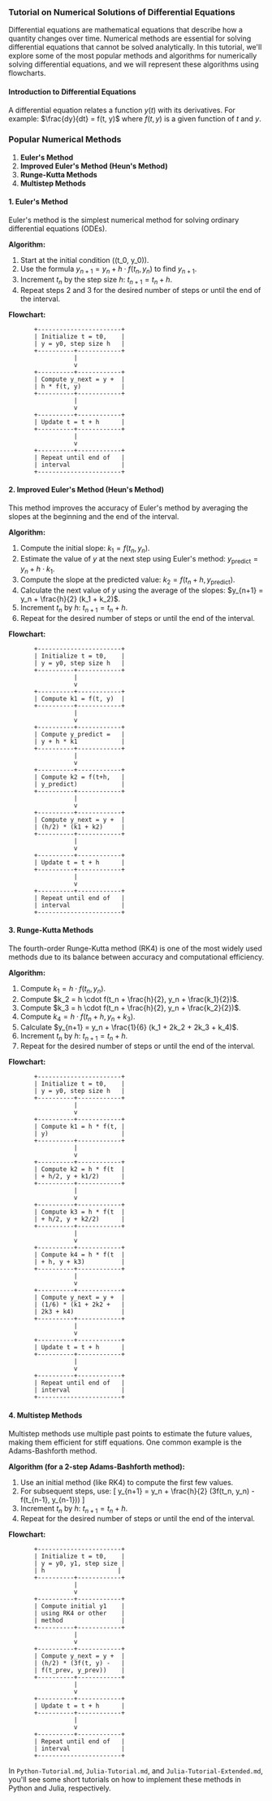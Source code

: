 ### Tutorial on Numerical Solutions of Differential Equations

Differential equations are mathematical equations that describe how a quantity changes over time. Numerical methods are essential for solving differential equations that cannot be solved analytically. In this tutorial, we'll explore some of the most popular methods and algorithms for numerically solving differential equations, and we will represent these algorithms using flowcharts.

#### Introduction to Differential Equations

A differential equation relates a function $y(t)$ with its derivatives. For example:
$\frac{dy}{dt} = f(t, y)$
where $f(t, y)$ is a given function of $t$ and $y$.

### Popular Numerical Methods

1. **Euler's Method**
2. **Improved Euler's Method (Heun's Method)**
3. **Runge-Kutta Methods**
4. **Multistep Methods**

#### 1. Euler's Method

Euler's method is the simplest numerical method for solving ordinary differential equations (ODEs).

**Algorithm:**
1. Start at the initial condition \((t_0, y_0)\).
2. Use the formula $y_{n+1} = y_n + h \cdot f(t_n, y_n)$ to find $y_{n+1}$.
3. Increment $t_n$ by the step size $h$: $t_{n+1} = t_n + h$.
4. Repeat steps 2 and 3 for the desired number of steps or until the end of the interval.

**Flowchart:**

```plaintext
       +-----------------------+
       | Initialize t = t0,    |
       | y = y0, step size h   |
       +----------+------------+
                  |
                  v
       +----------+------------+
       | Compute y_next = y +  |
       | h * f(t, y)           |
       +----------+------------+
                  |
                  v
       +----------+------------+
       | Update t = t + h      |
       +----------+------------+
                  |
                  v
       +----------+------------+
       | Repeat until end of   |
       | interval              |
       +-----------------------+
```

#### 2. Improved Euler's Method (Heun's Method)

This method improves the accuracy of Euler's method by averaging the slopes at the beginning and the end of the interval.

**Algorithm:**
1. Compute the initial slope: $k_1 = f(t_n, y_n)$.
2. Estimate the value of $y$ at the next step using Euler's method: $y_{\text{predict}} = y_n + h \cdot k_1$.
3. Compute the slope at the predicted value: $k_2 = f(t_n + h, y_{\text{predict}})$.
4. Calculate the next value of $y$ using the average of the slopes: $y_{n+1} = y_n + \frac{h}{2} (k_1 + k_2)$.
5. Increment $t_n$ by $h$: $t_{n+1} = t_n + h$.
6. Repeat for the desired number of steps or until the end of the interval.

**Flowchart:**

```plaintext
       +-----------------------+
       | Initialize t = t0,    |
       | y = y0, step size h   |
       +----------+------------+
                  |
                  v
       +----------+------------+
       | Compute k1 = f(t, y)  |
       +----------+------------+
                  |
                  v
       +----------+------------+
       | Compute y_predict =   |
       | y + h * k1            |
       +----------+------------+
                  |
                  v
       +----------+------------+
       | Compute k2 = f(t+h,   |
       | y_predict)            |
       +----------+------------+
                  |
                  v
       +----------+------------+
       | Compute y_next = y +  |
       | (h/2) * (k1 + k2)     |
       +----------+------------+
                  |
                  v
       +----------+------------+
       | Update t = t + h      |
       +----------+------------+
                  |
                  v
       +----------+------------+
       | Repeat until end of   |
       | interval              |
       +-----------------------+
```

#### 3. Runge-Kutta Methods

The fourth-order Runge-Kutta method (RK4) is one of the most widely used methods due to its balance between accuracy and computational efficiency.

**Algorithm:**
1. Compute $k_1 = h \cdot f(t_n, y_n)$.
2. Compute $k_2 = h \cdot f(t_n + \frac{h}{2}, y_n + \frac{k_1}{2})$.
3. Compute $k_3 = h \cdot f(t_n + \frac{h}{2}, y_n + \frac{k_2}{2})$.
4. Compute $k_4 = h \cdot f(t_n + h, y_n + k_3)$.
5. Calculate $y_{n+1} = y_n + \frac{1}{6} (k_1 + 2k_2 + 2k_3 + k_4)$.
6. Increment $t_n$ by $h$: $t_{n+1} = t_n + h$.
7. Repeat for the desired number of steps or until the end of the interval.

**Flowchart:**

```plaintext
       +-----------------------+
       | Initialize t = t0,    |
       | y = y0, step size h   |
       +----------+------------+
                  |
                  v
       +----------+------------+
       | Compute k1 = h * f(t, |
       | y)                    |
       +----------+------------+
                  |
                  v
       +----------+------------+
       | Compute k2 = h * f(t  |
       | + h/2, y + k1/2)      |
       +----------+------------+
                  |
                  v
       +----------+------------+
       | Compute k3 = h * f(t  |
       | + h/2, y + k2/2)      |
       +----------+------------+
                  |
                  v
       +----------+------------+
       | Compute k4 = h * f(t  |
       | + h, y + k3)          |
       +----------+------------+
                  |
                  v
       +----------+------------+
       | Compute y_next = y +  |
       | (1/6) * (k1 + 2k2 +   |
       | 2k3 + k4)             |
       +----------+------------+
                  |
                  v
       +----------+------------+
       | Update t = t + h      |
       +----------+------------+
                  |
                  v
       +----------+------------+
       | Repeat until end of   |
       | interval              |
       +-----------------------+
```

#### 4. Multistep Methods

Multistep methods use multiple past points to estimate the future values, making them efficient for stiff equations. One common example is the Adams-Bashforth method.

**Algorithm (for a 2-step Adams-Bashforth method):**
1. Use an initial method (like RK4) to compute the first few values.
2. For subsequent steps, use:
   \[ y_{n+1} = y_n + \frac{h}{2} (3f(t_n, y_n) - f(t_{n-1}, y_{n-1})) \]
3. Increment $t_n$ by $h$: $t_{n+1} = t_n + h$.
4. Repeat for the desired number of steps or until the end of the interval.

**Flowchart:**

```plaintext
       +-----------------------+
       | Initialize t = t0,    |
       | y = y0, y1, step size |
       | h                    |
       +----------+------------+
                  |
                  v
       +----------+------------+
       | Compute initial y1    |
       | using RK4 or other    |
       | method                |
       +----------+------------+
                  |
                  v
       +----------+------------+
       | Compute y_next = y +  |
       | (h/2) * (3f(t, y) -   |
       | f(t_prev, y_prev))    |
       +----------+------------+
                  |
                  v
       +----------+------------+
       | Update t = t + h      |
       +----------+------------+
                  |
                  v
       +----------+------------+
       | Repeat until end of   |
       | interval              |
       +-----------------------+
```

In `Python-Tutorial.md`, `Julia-Tutorial.md`, and `Julia-Tutorial-Extended.md`, you'll see some short tutorials on how to implement these methods in Python and Julia, respectively.
